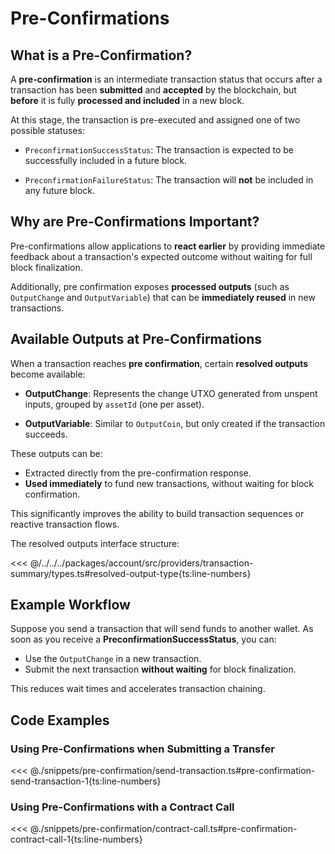 # Pre-Confirmations

## What is a Pre-Confirmation?

A **pre-confirmation** is an intermediate transaction status that occurs after a transaction has been **submitted** and **accepted** by the blockchain, but **before** it is fully **processed and included** in a new block.

At this stage, the transaction is pre-executed and assigned one of two possible statuses:

- `PreconfirmationSuccessStatus`: The transaction is expected to be successfully included in a future block.

- `PreconfirmationFailureStatus`: The transaction will **not** be included in any future block.

## Why are Pre-Confirmations Important?

Pre-confirmations allow applications to **react earlier** by providing immediate feedback about a transaction's expected outcome without waiting for full block finalization.

Additionally, pre confirmation exposes **processed outputs** (such as `OutputChange` and `OutputVariable`) that can be **immediately reused** in new transactions.

## Available Outputs at Pre-Confirmations

When a transaction reaches **pre confirmation**, certain **resolved outputs** become available:

- **OutputChange**:
  Represents the change UTXO generated from unspent inputs, grouped by `assetId` (one per asset).

- **OutputVariable**:
  Similar to `OutputCoin`, but only created if the transaction succeeds.

These outputs can be:

- Extracted directly from the pre-confirmation response.
- **Used immediately** to fund new transactions, without waiting for block confirmation.

This significantly improves the ability to build transaction sequences or reactive transaction flows.

The resolved outputs interface structure:

<<< @/../../../packages/account/src/providers/transaction-summary/types.ts#resolved-output-type{ts:line-numbers}

## Example Workflow

Suppose you send a transaction that will send funds to another wallet.
As soon as you receive a **PreconfirmationSuccessStatus**, you can:

- Use the `OutputChange` in a new transaction.
- Submit the next transaction **without waiting** for block finalization.

This reduces wait times and accelerates transaction chaining.

## Code Examples

### Using Pre-Confirmations when Submitting a Transfer

<<< @./snippets/pre-confirmation/send-transaction.ts#pre-confirmation-send-transaction-1{ts:line-numbers}

### Using Pre-Confirmations with a Contract Call

<<< @./snippets/pre-confirmation/contract-call.ts#pre-confirmation-contract-call-1{ts:line-numbers}
